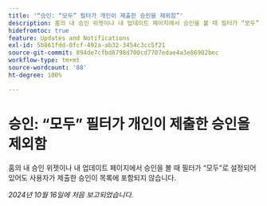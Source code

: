 ```yaml
---
title: '“승인: “모두” 필터가 개인이 제출한 승인을 제외함”'
description: 홈의 내 승인 위젯이나 내 업데이트 페이지에서 승인을 볼 때 필터가 “모두”로 설정되어 있어도 사용자가 제출한 승인이 목록에 포함되지 않습니다.
hidefromtoc: true
feature: Updates and Notifications
exl-id: 5b861fdd-0fcf-492a-ab32-3454c3cc5f21
source-git-commit: 894de7cfbd8798d700cd7707edae4a3e86902bec
workflow-type: tm+mt
source-wordcount: '88'
ht-degree: 100%

---
```


# 승인: “모두” 필터가 개인이 제출한 승인을 제외함

<!--
>>[!NOTE]
>
>This issue was fixed on June 20, 2024.
-->

홈의 내 승인 위젯이나 내 업데이트 페이지에서 승인을 볼 때 필터가 “모두”로 설정되어 있어도 사용자가 제출한 승인이 목록에 포함되지 않습니다.

_2024년 10월 16일에 처음 보고되었습니다._
